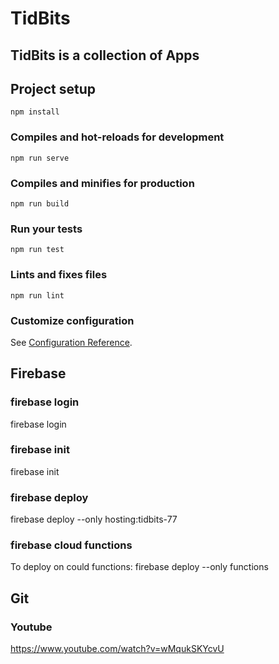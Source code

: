 # TidBits

## TidBits is a collection of Apps

## Project setup
```
npm install
```

### Compiles and hot-reloads for development
```
npm run serve
```

### Compiles and minifies for production
```
npm run build
```

### Run your tests
```
npm run test
```

### Lints and fixes files
```
npm run lint
```

### Customize configuration
See [Configuration Reference](https://cli.vuejs.org/config/).

## Firebase 

### firebase login
firebase login

### firebase init
firebase init

### firebase deploy
firebase deploy --only hosting:tidbits-77

### firebase cloud functions
To deploy on could functions:
firebase deploy --only functions

## Git

### Youtube
https://www.youtube.com/watch?v=wMqukSKYcvU
